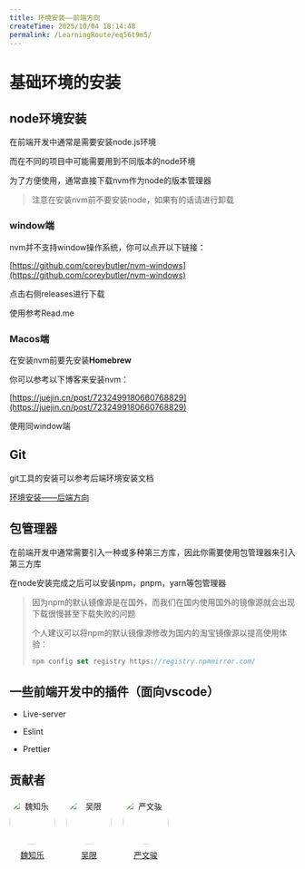 ```yaml
---
title: 环境安装——前端方向
createTime: 2025/10/04 18:14:48
permalink: /LearningRoute/eq56t9m5/
---
```

# 基础环境的安装

## node环境安装

在前端开发中通常是需要安装node.js环境

而在不同的项目中可能需要用到不同版本的node环境

为了方便使用，通常直接下载nvm作为node的版本管理器

> 注意在安装nvm前不要安装node，如果有的话请进行卸载

### window端

nvm并不支持window操作系统，你可以点开以下链接：

[https://github.com/coreybutler/nvm-windows](https://github.com/coreybutler/nvm-windows)

点击右侧releases进行下载

使用参考Read.me

### Macos端

在安装nvm前要先安装**Homebrew**

你可以参考以下博客来安装nvm：

[https://juejin.cn/post/7232499180660768829](https://juejin.cn/post/7232499180660768829)

使用同window端

## Git

git工具的安装可以参考后端环境安装文档

[ 环境安装——后端方向](/LearningRoute/7wmn9ape/)

## 包管理器

在前端开发中通常需要引入一种或多种第三方库，因此你需要使用包管理器来引入第三方库

在node安装完成之后可以安装npm，pnpm，yarn等包管理器

> 因为npm的默认镜像源是在国外，而我们在国内使用国外的镜像源就会出现下载很慢甚至下载失败的问题
>
> 个人建议可以将npm的默认镜像源修改为国内的淘宝镜像源以提高使用体验：
>
> ```javascript
> npm config set registry https://registry.npmmirror.com/
> ```

## 一些前端开发中的插件（面向vscode）

* Live-server&#x20;

* Eslint

* Prettier

## 贡献者

<div class="contributors-list" style="display: flex; gap: 20px; flex-wrap: wrap; margin-top: 20px;">
  <!-- 贡献者 1 -->
  <div style="text-align: center;">
    <img src="https://avatars.githubusercontent.com/u/94302726?v=4" alt="魏知乐" style="width: 80px; border-radius: 50%;" />
    <p style="margin-top: 8px;"><a href="https://github.com/spaceluke" target="_blank">魏知乐</a></p>
  </div>
  <!-- 贡献者 2 -->
    <div style="text-align: center;">
    <img src="https://avatars.githubusercontent.com/u/145993470?v=4" alt="吴限" style="width: 80px; border-radius: 50%;" />
    <p style="margin-top: 8px;"><a href="https://github.com/zhuningyu3" target="_blank">吴限</a></p>
  </div>
  <!-- 贡献者 3 -->
    <div style="text-align: center;">
    <img src="https://avatars.githubusercontent.com/u/119308964?v=4" alt="严文骏" style="width: 80px; border-radius: 50%;" />
    <p style="margin-top: 8px;"><a href="https://github.com/StepthenJun" target="_blank">严文骏</a></p>
  </div>
</div>





























